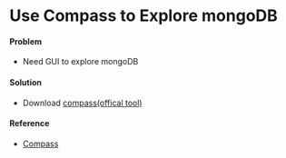 # Use Compass to Explore mongoDB

#### Problem
* Need GUI to explore mongoDB

#### Solution
* Download [compass(offical tool)](https://www.mongodb.com/products/compass)

#### Reference
* [Compass](https://www.mongodb.com/products/compass)
